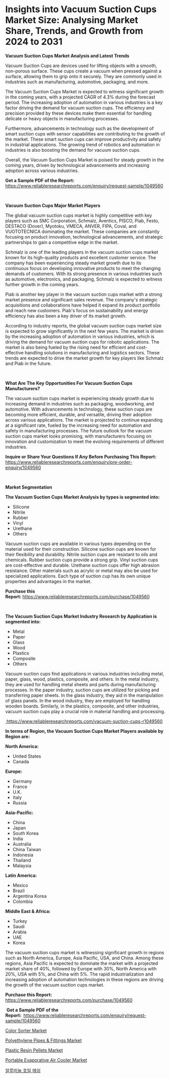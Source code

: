 <p><h1>Insights into Vacuum Suction Cups Market Size: Analysing Market Share, Trends, and Growth from 2024 to 2031</h1></p><p><strong>Vacuum Suction Cups Market Analysis and Latest Trends</strong></p>
<p><p>Vacuum Suction Cups are devices used for lifting objects with a smooth, non-porous surface. These cups create a vacuum when pressed against a surface, allowing them to grip onto it securely. They are commonly used in industries such as manufacturing, automotive, packaging, and more.</p><p>The Vacuum Suction Cups Market is expected to witness significant growth in the coming years, with a projected CAGR of 4.3% during the forecast period. The increasing adoption of automation in various industries is a key factor driving the demand for vacuum suction cups. The efficiency and precision provided by these devices make them essential for handling delicate or heavy objects in manufacturing processes.</p><p>Furthermore, advancements in technology such as the development of smart suction cups with sensor capabilities are contributing to the growth of the market. These smart suction cups can improve productivity and safety in industrial applications. The growing trend of robotics and automation in industries is also boosting the demand for vacuum suction cups.</p><p>Overall, the Vacuum Suction Cups Market is poised for steady growth in the coming years, driven by technological advancements and increasing adoption across various industries.</p></p>
<p><strong>Get a Sample PDF of the Report:&nbsp;</strong> <a href="https://www.reliableresearchreports.com/enquiry/request-sample/1049560">https://www.reliableresearchreports.com/enquiry/request-sample/1049560</a></p>
<p>&nbsp;</p>
<p><strong>Vacuum Suction Cups Major Market Players</strong></p>
<p><p>The global vacuum suction cups market is highly competitive with key players such as SMC Corporation, Schmalz, Aventics, PISCO, Piab, Festo, DESTACO (Dover), Myotoku, VMECA, ANVER, FIPA, Coval, and VUOTOTECNICA dominating the market. These companies are constantly focusing on product innovation, technological advancements, and strategic partnerships to gain a competitive edge in the market.</p><p>Schmalz is one of the leading players in the vacuum suction cups market known for its high-quality products and excellent customer service. The company has been experiencing steady market growth due to its continuous focus on developing innovative products to meet the changing demands of customers. With its strong presence in various industries such as automotive, electronics, and packaging, Schmalz is expected to witness further growth in the coming years.</p><p>Piab is another key player in the vacuum suction cups market with a strong market presence and significant sales revenue. The company's strategic acquisitions and collaborations have helped it expand its product portfolio and reach new customers. Piab's focus on sustainability and energy efficiency has also been a key driver of its market growth.</p><p>According to industry reports, the global vacuum suction cups market size is expected to grow significantly in the next few years. The market is driven by the increasing adoption of automation in various industries, which is driving the demand for vacuum suction cups for robotic applications. The market is also being fueled by the rising need for efficient and cost-effective handling solutions in manufacturing and logistics sectors. These trends are expected to drive the market growth for key players like Schmalz and Piab in the future.</p></p>
<p>&nbsp;</p>
<p><strong>What Are The Key Opportunities For Vacuum Suction Cups Manufacturers?</strong></p>
<p><p>The vacuum suction cups market is experiencing steady growth due to increasing demand in industries such as packaging, woodworking, and automotive. With advancements in technology, these suction cups are becoming more efficient, durable, and versatile, driving their adoption across various applications. The market is projected to continue expanding at a significant rate, fueled by the increasing need for automation and safety in manufacturing processes. The future outlook for the vacuum suction cups market looks promising, with manufacturers focusing on innovation and customization to meet the evolving requirements of different industries.</p></p>
<p><strong>Inquire or Share Your Questions If Any Before Purchasing This Report:</strong> <a href="https://www.reliableresearchreports.com/enquiry/pre-order-enquiry/1049560">https://www.reliableresearchreports.com/enquiry/pre-order-enquiry/1049560</a></p>
<p>&nbsp;</p>
<p><strong>Market Segmentation</strong></p>
<p><strong>The Vacuum Suction Cups Market Analysis by types is segmented into:</strong></p>
<p><ul><li>Silicone</li><li>Nitrile</li><li>Rubber</li><li>Vinyl</li><li>Urethane</li><li>Others</li></ul></p>
<p><p>Vacuum suction cups are available in various types depending on the material used for their construction. Silicone suction cups are known for their flexibility and durability. Nitrile suction cups are resistant to oils and chemicals. Rubber suction cups provide a strong grip. Vinyl suction cups are cost-effective and durable. Urethane suction cups offer high abrasion resistance. Other materials such as acrylic or metal may also be used for specialized applications. Each type of suction cup has its own unique properties and advantages in the market.</p></p>
<p><strong>Purchase this Report:&nbsp;</strong><a href="https://www.reliableresearchreports.com/purchase/1049560">https://www.reliableresearchreports.com/purchase/1049560</a></p>
<p>&nbsp;</p>
<p><strong>The Vacuum Suction Cups Market Industry Research by Application is segmented into:</strong></p>
<p><ul><li>Metal</li><li>Paper</li><li>Glass</li><li>Wood</li><li>Plastics</li><li>Composite</li><li>Others</li></ul></p>
<p><p>Vacuum suction cups find applications in various industries including metal, paper, glass, wood, plastics, composite, and others. In the metal industry, they are used for handling metal sheets and parts during manufacturing processes. In the paper industry, suction cups are utilized for picking and transferring paper sheets. In the glass industry, they aid in the manipulation of glass panels. In the wood industry, they are employed for handling wooden boards. Similarly, in the plastics, composite, and other industries, vacuum suction cups play a crucial role in material handling and processing.</p></p>
<p><a href="https://www.reliableresearchreports.com/vacuum-suction-cups-r1049560">&nbsp;https://www.reliableresearchreports.com/vacuum-suction-cups-r1049560</a></p>
<p><strong>In terms of Region, the Vacuum Suction Cups Market Players available by Region are:</strong></p>
<p>
    <p> <strong> North America: </strong>
        <ul>
            <li>United States</li>
            <li>Canada</li>
        </ul>
        </p> 
    <p> <strong> Europe: </strong>
        <ul>
            <li>Germany</li>
            <li>France</li>
            <li>U.K.</li>
            <li>Italy</li>
            <li>Russia</li>
        </ul>
        </p> 
    <p> <strong> Asia-Pacific: </strong>
        <ul>
            <li>China</li>
            <li>Japan</li>
            <li>South Korea</li>
            <li>India</li>
            <li>Australia</li>
            <li>China Taiwan</li>
            <li>Indonesia</li>
            <li>Thailand</li>
            <li>Malaysia</li>
        </ul>
        </p> 
    <p> <strong> Latin America: </strong>
        <ul>
            <li>Mexico</li>
            <li>Brazil</li>
            <li>Argentina Korea</li>
            <li>Colombia</li>
        </ul>
        </p> 
    <p> <strong> Middle East & Africa: </strong>
        <ul>
            <li>Turkey</li>
            <li>Saudi</li>
            <li>Arabia</li>
            <li>UAE</li>
            <li>Korea</li>
        </ul>
    </p>
    </p>
<p><p>The vacuum suction cups market is witnessing significant growth in regions such as North America, Europe, Asia Pacific, USA, and China. Among these regions, Asia Pacific is expected to dominate the market with a projected market share of 40%, followed by Europe with 30%, North America with 20%, USA with 5%, and China with 5%. The rapid industrialization and increasing adoption of automation technologies in these regions are driving the growth of the vacuum suction cups market.</p></p>
<p><strong>Purchase this Report: </strong><a href="https://www.reliableresearchreports.com/purchase/1049560">https://www.reliableresearchreports.com/purchase/1049560</a></p>
<p>&nbsp;<strong>Get a Sample PDF of the Report:&nbsp;&nbsp;</strong><a href="https://www.reliableresearchreports.com/enquiry/request-sample/1049560">https://www.reliableresearchreports.com/enquiry/request-sample/1049560</a></p>
<p><strong></strong></p>
<p><p><a href="https://github.com/timeliteaut/Market-Research-Report-List-2/blob/main/color-sorter-market.md">Color Sorter Market</a></p><p><a href="https://issuu.com/reportprime-2/docs/polyethylene-pipes-fittings-market-size-2030.pptx">Polyethylene Pipes & Fittings Market</a></p><p><a href="https://issuu.com/reportprime-2/docs/plastic-resin-pellets-market-size-2030.pptx">Plastic Resin Pellets Market</a></p><p><a href="https://github.com/bobicer/Market-Research-Report-List-2/blob/main/portable-evaporative-air-cooler-market.md">Portable Evaporative Air Cooler Market</a></p><p><a href="https://github.com/JonHarrtis67676y/Market-Research-Report-List-1/blob/main/244930325909.md">알루미늄 호일 메쉬</a></p></p>